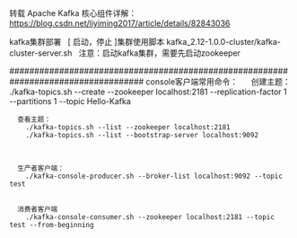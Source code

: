 转载 Apache Kafka 核心组件详解： https://blog.csdn.net/liyiming2017/article/details/82843036


kafka集群部署
   [ 启动，停止 ]集群使用脚本 kafka_2.12-1.0.0-cluster/kafka-cluster-server.sh
   注意：启动kafka集群，需要先启动zookeeper



###################################################################################
console客户端常用命令：
      创建主题：
        ./kafka-topics.sh --create --zookeeper localhost:2181 --replication-factor 1   
      --partitions 1 --topic Hello-Kafka

      查看主题：
        ./kafka-topics.sh --list --zookeeper localhost:2181
        ./kafka-topics.sh --list --bootstrap-server localhost:9092



      生产者客户端：
        ./kafka-console-producer.sh --broker-list localhost:9092 --topic test


      消费者客户端
        ./kafka-console-consumer.sh --zookeeper localhost:2181 --topic test --from-beginning
